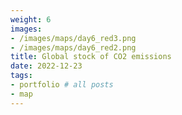 ```yaml
---
weight: 6
images:
- /images/maps/day6_red3.png
- /images/maps/day6_red2.png
title: Global stock of CO2 emissions
date: 2022-12-23
tags:
- portfolio # all posts
- map
---
```




